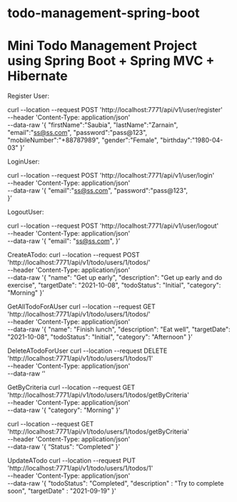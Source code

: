 # todo-management-spring-boot


# Mini Todo Management Project using Spring Boot + Spring MVC + Hibernate 



Register User:

curl --location --request POST 'http://localhost:7771/api/v1/user/register' \
--header 'Content-Type: application/json' \
--data-raw '{
"firstName":"Saubia",
"lastName":"Zarnain",
"email":"ss@ss.com",
"password":"pass@123",
"mobileNumber":"+88787989",
"gender":"Female",
"birthday":"1980-04-03"
}’

LoginUser:

curl --location --request POST 'http://localhost:7771/api/v1/user/login' \
--header 'Content-Type: application/json' \
--data-raw '{
"email":"ss@ss.com",
"password":"pass@123",  
}’

LogoutUser:

curl --location --request POST 'http://localhost:7771/api/v1/user/logout' \
--header 'Content-Type: application/json' \
--data-raw '{
"email": "ss@ss.com",
}’


CreateATodo:
curl --location --request POST 'http://localhost:7771/api/v1/todo/users/1/todos/' \
--header 'Content-Type: application/json' \
--data-raw '{
"name": "Get up early",
"description": "Get up early and do exercise",
"targetDate": "2021-10-08",
"todoStatus": "Initial",
"category": "Morning"
}’

GetAllTodoForAUser
curl --location --request GET 'http://localhost:7771/api/v1/todo/users/1/todos/' \
--header 'Content-Type: application/json' \
--data-raw '{
"name": "Finish lunch",
"description": "Eat well",
"targetDate": "2021-10-08",
"todoStatus": "Initial",
"category": "Afternoon"
}’


DeleteATodoForUser
curl --location --request DELETE 'http://localhost:7771/api/v1/todo/users/1/todos/1' \
--header 'Content-Type: application/json' \
--data-raw ‘'



GetByCriteria
curl --location --request GET 'http://localhost:7771/api/v1/todo/users/1/todos/getByCriteria' \
--header 'Content-Type: application/json' \
--data-raw '{
"category": "Morning"
}’

curl --location --request GET 'http://localhost:7771/api/v1/todo/users/1/todos/getByCriteria' \
--header 'Content-Type: application/json' \
--data-raw '{
“Status": “Completed"
}'

UpdateATodo
curl --location --request PUT 'http://localhost:7771/api/v1/todo/users/1/todos/1' \
--header 'Content-Type: application/json' \
--data-raw '{
"todoStatus": "Completed",
"description" : "Try to complete soon",
"targetDate" : "2021-09-19"
}'

